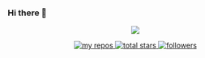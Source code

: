 ### Hi there 👋

<!--
**Edu1Sinico/Edu1Sinico** is a ✨ _special_ ✨ repository because its `README.md` (this file) appears on your GitHub profile.

Here are some ideas to get you started:

- 🔭 I’m currently working on ...
- 🌱 I’m currently learning ...
- 👯 I’m looking to collaborate on ...
- 🤔 I’m looking for help with ...
- 💬 Ask me about ...
- 📫 How to reach me: ...
- 😄 Pronouns: ...
- ⚡ Fun fact: ...
-->

<p align="center">
   <img src="https://github-profile-trophy.vercel.app/?username=Edu1Sinico&theme=dracula&row=2&no-bg=true&column=3&margin-w=15&margin-h=15" />
</p>

<p align="center">
   <a href="https://github.com/rafaelmoura23?tab=repositories">
    <img alt="my repos" title="My Repos" src="https://custom-icon-badges.demolab.com/badge/-My%20Repos-FFBF00?style=for-the-badge&logoColor=white&logo=repo">
    <img alt="total stars" title="Total stars on GitHub" src="https://custom-icon-badges.demolab.com/github/stars/Edu1Sinico?color=55960c&style=for-the-badge&labelColor=488207&logo=star">
  <a href="https://github.com/Edu1Sinico?tab=followers">
    <img alt="followers" title="Follow me on Github" src="https://custom-icon-badges.demolab.com/github/followers/Edu1Sinico?color=236ad3&labelColor=1155ba&style=for-the-badge&logo=person-add&label=Follow&logoColor=white"/></a> 
</p> <br>

</div>
